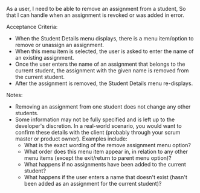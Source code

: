 As a user, I need to be able to remove an assignment from a student,
So that I can handle when an assignment is revoked or was added in error.

Acceptance Criteria:
* When the Student Details menu displays, there is a menu item/option to remove or unassign an assignment.
* When this menu item is selected, the user is asked to enter the name of an existing assignment.
* Once the user enters the name of an assignment that belongs to the current student, the assignment with the given name is removed from the current student.
* After the assignment is removed, the Student Details menu re-displays.

Notes:
* Removing an assignment from one student does not change any other students.
* Some information may not be fully specified and is left up to the developer's discretion. In a real-world scenario, you would want to confirm these details with the client (probably through your scrum master or product owner). Examples include:
    * What is the exact wording of the remove assignment menu option?
    * What order does this menu item appear in, in relation to any other menu items (except the exit/return to parent menu option)?
    * What happens if no assignments have been added to the current student?
    * What happens if the user enters a name that doesn't exist (hasn't been added as an assignment for the current student)?
